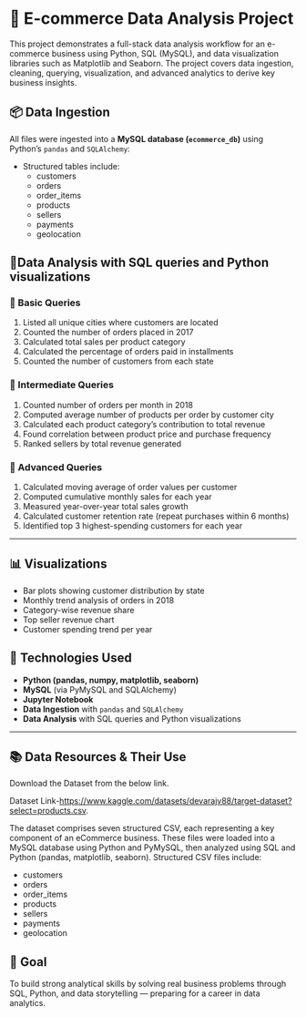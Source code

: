 # 🛒 E-commerce Data Analysis Project

This project demonstrates a full-stack data analysis workflow for an e-commerce business using Python, SQL (MySQL), and data visualization libraries such as Matplotlib and Seaborn. The project covers data ingestion, cleaning, querying, visualization, and advanced analytics to derive key business insights.

## 📦 Data Ingestion
All files were ingested into a **MySQL database (`ecommerce_db`)** using Python’s `pandas` and `SQLAlchemy`:
- Structured tables include:
  - customers
  - orders
  - order_items
  - products
  - sellers
  - payments
  - geolocation


## 🧾Data Analysis with SQL queries and Python visualizations

### 🔹 Basic Queries
1. Listed all unique cities where customers are located  
2. Counted the number of orders placed in 2017  
3. Calculated total sales per product category  
4. Calculated the percentage of orders paid in installments  
5. Counted the number of customers from each state  

### 🔸 Intermediate Queries
1. Counted number of orders per month in 2018  
2. Computed average number of products per order by customer city  
3. Calculated each product category’s contribution to total revenue  
4. Found correlation between product price and purchase frequency  
5. Ranked sellers by total revenue generated  

### 🔺 Advanced Queries
1. Calculated moving average of order values per customer  
2. Computed cumulative monthly sales for each year  
3. Measured year-over-year total sales growth  
4. Calculated customer retention rate (repeat purchases within 6 months)  
5. Identified top 3 highest-spending customers for each year  

---

## 📊 Visualizations
- Bar plots showing customer distribution by state  
- Monthly trend analysis of orders in 2018  
- Category-wise revenue share  
- Top seller revenue chart  
- Customer spending trend per year



## 🔧 Technologies Used

- **Python (pandas, numpy, matplotlib, seaborn)**
- **MySQL** (via PyMySQL and SQLAlchemy)
- **Jupyter Notebook**
- **Data Ingestion** with `pandas` and `SQLAlchemy`
- **Data Analysis** with SQL queries and Python visualizations

---

## 📚 Data Resources & Their Use
Download the Dataset from the below link.

Dataset Link-https://www.kaggle.com/datasets/devarajv88/target-dataset?select=products.csv.

The dataset comprises seven structured CSV, each representing a key component of an eCommerce business. These files were loaded into a MySQL database using Python and PyMySQL, then analyzed using SQL and Python (pandas, matplotlib, seaborn).
Structured CSV files include:
  - customers
  - orders
  - order_items
  - products
  - sellers
  - payments
  - geolocation


## 🎯 Goal
To build strong analytical skills by solving real business problems through SQL, Python, and data storytelling — preparing for a career in data analytics.
